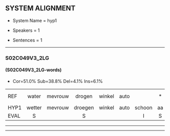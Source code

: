 
## SYSTEM ALIGNMENT

- System Name = hyp1

- Speakers = 1

- Sentences = 1

---

### S02C049V3_2LG

#### (S02C049V3_2LG-words)

- Cor=51.0%	Sub=38.8%	Del=4.1%	Ins=6.1%

|  |  |  |  |  |  |  |  |  |  |  |  |  |  |  |  |  |  |  |  |  |  |  |  |  |  |  |  |  |  |  |  |  |  |  |  |  |  |  |  |  |  |  |  |  |  |  |  |  |  |
|:--- |:---:|:---:|:---:|:---:|:---:|:---:|:---:|:---:|:---:|:---:|:---:|:---:|:---:|:---:|:---:|:---:|:---:|:---:|:---:|:---:|:---:|:---:|:---:|:---:|:---:|:---:|:---:|:---:|:---:|:---:|:---:|:---:|:---:|:---:|:---:|:---:|:---:|:---:|:---:|:---:|:---:|:---:|:---:|:---:|:---:|:---:|:---:|:---:|:---:|
| REF | water | mevrouw | drogen | winkel | auto |  | * | *x | schouders | verhaal | koning | moeilijk | speelplaats | drinken | hoofdpijn | regen | vliegtuig | stoppen | opnieuw | gooien | sneeuwen | moeder | liedje | potlood | fietsbel | vinger | dichtbij*(dichterbij) | meisje | * | * | chauffeur | muziek | waarom | * | scheuren | lawaai | zwemmen | vuurwerk | appel | cola | kussen | eerste | * | circus |  |  | kleuren | voetbal | vlinder |
| HYP1 | wetter | mevrouw | droegen | winkel | auto | schoon | aa | swachte | schaders | verhelu | koning | moeilijk | speelplaats | drinken | hoofdpijn | regen | vliegtuig | stoppen | opnieuw | gooien | sneeuwen | moeder | lischa | potlood | fitsbel | vinger | dichterbij | meisje |  | s | chauffeur |  | mziek | waarom? | scheren | lawai | zwemmen | vuurwerk | apal | kola | kusa | eersta | kircus | circus | wat | hè | kleuren | voetbal | vlinder |
| EVAL | S |  | S |  |  | I | S | S | S | S |  |  |  |  |  |  |  |  |  |  |  |  | S |  | S |  | S |  | D | S |  | D | S | S | S | S |  |  | S | S | S | S | S |  | I | I |  |  |  |
---

---
